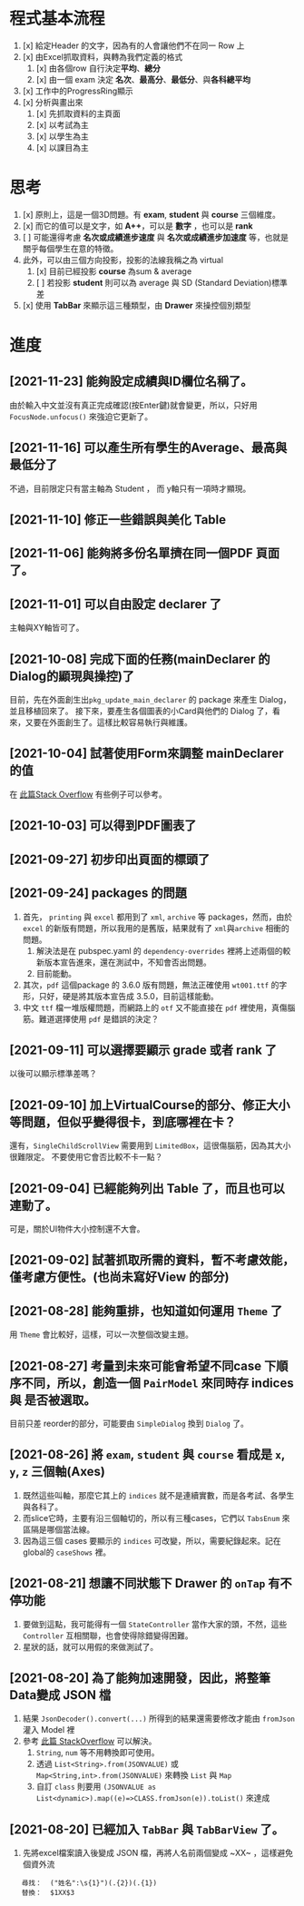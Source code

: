 # 程式基本流程
1. [x] 給定Header 的文字，因為有的人會讓他們不在同一 Row 上
2. [x] 由Excel抓取資料，與轉為我們定義的格式
   1. [x] 由各個row 自行決定**平均**、**總分**
   2. [x] 由一個 exam 決定 **名次**、**最高分**、**最低分**、與**各科總平均**
3. [x] 工作中的ProgressRing顯示
4. [x] 分析與畫出來
   1. [x] 先抓取資料的主頁面
   2. [x] 以考試為主
   3. [x] 以學生為主
   4. [x] 以課目為主

# 思考
1. [x] 原則上，這是一個3D問題。有 **exam**, **student** 與 **course** 三個維度。
2. [x] 而它的值可以是文字，如 **A++**，可以是 **數字** ，也可以是 **rank**
3. [ ] 可能還得考慮 **名次或成績進步速度** 與 **名次或成績進步加速度** 等，也就是關乎每個學生在意的特徵。
4. 此外，可以由三個方向投影，投影的法線我稱之為 virtual
   1. [x] 目前已經投影 **course** 為sum & average
   2. [ ] 若投影 **student** 則可以為 average 與 SD (Standard Deviation)標準差
5. [x] 使用 **TabBar** 來顯示這三種類型，由 **Drawer** 來操控個別類型

# 進度
## [2021-11-23] 能夠設定成績與ID欄位名稱了。
由於輸入中文並沒有真正完成確認(按Enter鍵)就會變更，所以，只好用 `FocusNode.unfocus()` 來強迫它更新了。

## [2021-11-16] 可以產生所有學生的Average、最高與最低分了
不過，目前限定只有當主軸為 Student ， 而 y軸只有一項時才顯現。
## [2021-11-10] 修正一些錯誤與美化 Table

## [2021-11-06] 能夠將多份名單擠在同一個PDF 頁面了。
## [2021-11-01] 可以自由設定 declarer 了
主軸與XY軸皆可了。

## [2021-10-08] 完成下面的任務(mainDeclarer 的 Dialog的顯現與操控)了
目前，先在外面創生出`pkg_update_main_declarer` 的 package 來產生 Dialog，並且移植回來了。
接下來，要產生各個圖表的小Card與他們的 Dialog 了，看來，又要在外面創生了。這樣比較容易執行與維護。

## [2021-10-04] 試著使用Form來調整 mainDeclarer 的值
在 [此篇Stack Overflow](https://stackoverflow.com/questions/64544571/flutter-getx-forms-validation) 有些例子可以參考。

## [2021-10-03] 可以得到PDF圖表了
## [2021-09-27] 初步印出頁面的標頭了
## [2021-09-24] packages 的問題
1. 首先， `printing` 與 `excel` 都用到了 `xml`, `archive` 等 packages，然而，由於 `excel` 的新版有問題，所以我用的是舊版，結果就有了 `xml`與`archive` 相衝的問題。
   1. 解決法是在 pubspec.yaml 的 `dependency-overrides` 裡將上述兩個的較新版本宣告進來，還在測試中，不知會否出問題。
   2. 目前能動。
2. 其次，`pdf` 這個package 的 3.6.0 版有問題，無法正確使用 `wt001.ttf` 的字形，只好，硬是將其版本宣告成 3.5.0，目前這樣能動。
3. 中文 `ttf` 檔一堆版權問題，而網路上的 `otf` 又不能直接在 `pdf` 裡使用，真傷腦筋。難道選擇使用 `pdf` 是錯誤的決定？
## [2021-09-11] 可以選擇要顯示 grade 或者 rank 了
以後可以顯示標準差嗎？

## [2021-09-10] 加上VirtualCourse的部分、修正大小等問題，但似乎變得很卡，到底哪裡在卡？
還有，`SingleChildScrollView` 需要用到 `LimitedBox`，這很傷腦筋，因為其大小很難限定。
不要使用它會否比較不卡一點？
## [2021-09-04] 已經能夠列出 Table 了，而且也可以連動了。
可是，關於UI物件大小控制還不大會。

## [2021-09-02] 試著抓取所需的資料，暫不考慮效能，僅考慮方便性。(也尚未寫好View 的部分)
## [2021-08-28] 能夠重排，也知道如何運用 `Theme` 了
用 `Theme` 會比較好，這樣，可以一次整個改變主題。
## [2021-08-27] 考量到未來可能會希望不同case 下順序不同，所以，創造一個 `PairModel` 來同時存 indices 與 是否被選取。
目前只差 reorder的部分，可能要由 `SimpleDialog` 換到 `Dialog` 了。
## [2021-08-26] 將 `exam`, `student` 與 `course` 看成是 `x`, `y`, `z` 三個軸(Axes)
1. 既然這些叫軸，那麼它其上的 `indices` 就不是連續實數，而是各考試、各學生與各科了。
2. 而slice它時，主要有沿三個軸切的，所以有三種cases，它們以 `TabsEnum` 來區隔是哪個當法線。
3. 因為這三個 cases 要顯示的 `indices` 可改變，所以，需要紀錄起來。記在 global的 `caseShows` 裡。
   
## [2021-08-21] 想讓不同狀態下 Drawer 的 `onTap` 有不停功能
1. 要做到這點，我可能得有一個 `StateController` 當作大家的頭，不然，這些 `Controller` 互相關聯，也會使得除錯變得困難。
2. 星狀的話，就可以用假的來做測試了。 
## [2021-08-20] 為了能夠加速開發，因此，將整筆Data變成 JSON 檔
1. 結果 `JsonDecoder().convert(...)` 所得到的結果還需要修改才能由 `fromJson` 灌入 Model 裡
2. 參考 [此篇 StackOverflow](https://stackoverflow.com/questions/53376518/dart-json-string-convert-to-list-string) 可以解決。
   1. `String`, `num` 等不用轉換即可使用。
   2. 透過 `List<String>.from(JSONVALUE)` 或 `Map<String,int>.from(JSONVALUE)` 來轉換 `List` 與 `Map`
   3. 自訂 `class` 則要用 `(JSONVALUE as List<dynamic>).map((e)=>CLASS.fromJson(e)).toList()` 來達成
## [2021-08-20] 已經加入 `TabBar` 與 `TabBarView` 了。
1. 先將excel檔案讀入後變成 JSON 檔，再將人名前兩個變成 ~XX~ ，這樣避免個資外流
``` regexp
   尋找：  ("姓名":\s{1}")(.{2})(.{1})
   替換：  $1XX$3
```

